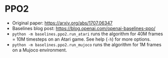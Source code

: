 # PPO2

- Original paper: https://arxiv.org/abs/1707.06347
- Baselines blog post: https://blog.openai.com/openai-baselines-ppo/
- `python -m baselines.ppo2.run_atari` runs the algorithm for 40M frames = 10M timesteps on an Atari game. See help (`-h`) for more options.
- `python -m baselines.ppo2.run_mujoco` runs the algorithm for 1M frames on a Mujoco environment.
